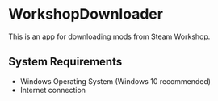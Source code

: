 # WorkshopDownloader

This is an app for downloading mods from Steam Workshop.


## System Requirements

- Windows Operating System (Windows 10 recommended)
- Internet connection
